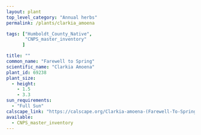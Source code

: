 ```yaml
---
layout: plant                                                              
top_level_category: "Annual herbs"
permalink: /plants/clarkia_amoena

tags: ["Humboldt_County_Native",
       "CNPS_master_inventory"
      ]

title: ""
common_name: "Farewell to Spring"
scientific_name: "Clarkia Amoena"
plant_id: 69238 
plant_size:
  - height: 
    - 1.5
    - 3.3
sun_requirements:
  - "Full Sun"
calscape_link: "https://calscape.org/Clarkia-amoena-(Farewell-To-Spring)"
available: 
  - CNPS_master_inventory
---
```


